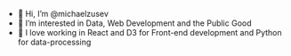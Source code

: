 - 👋 Hi, I’m @michaelzusev
- 👀 I’m interested in Data, Web Development and the Public Good
- 🌱 I love working in React and D3 for Front-end development and Python for data-processing
